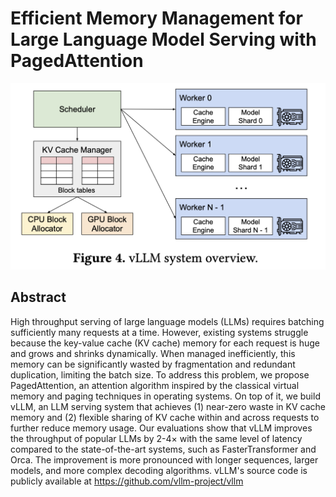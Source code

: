 # Efficient Memory Management for Large Language Model Serving with PagedAttention

![](vllm.png)

## Abstract

High throughput serving of large language models (LLMs) requires batching
sufficiently many requests at a time. However, existing systems struggle
because the key-value cache (KV cache) memory for each request is huge and
grows and shrinks dynamically. When managed inefficiently, this memory can be
significantly wasted by fragmentation and redundant duplication, limiting the
batch size. To address this problem, we propose PagedAttention, an attention
algorithm inspired by the classical virtual memory and paging techniques in
operating systems. On top of it, we build vLLM, an LLM serving system that
achieves (1) near-zero waste in KV cache memory and (2) flexible sharing of KV
cache within and across requests to further reduce memory usage. Our
evaluations show that vLLM improves the throughput of popular LLMs by
2-4$\times$ with the same level of latency compared to the state-of-the-art
systems, such as FasterTransformer and Orca. The improvement is more pronounced
with longer sequences, larger models, and more complex decoding algorithms.
vLLM's source code is publicly available at
https://github.com/vllm-project/vllm
